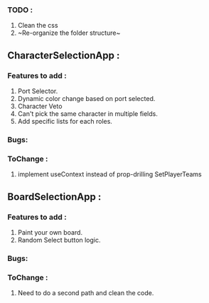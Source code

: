 ### TODO :
1. Clean the css
2. ~Re-organize the folder structure~

## CharacterSelectionApp : 

### Features to add :
1. Port Selector.
2. Dynamic color change based on port selected.
3. Character Veto
4. Can't pick the same character in multiple fields.
5. Add specific lists for each roles.

### Bugs:

### ToChange :
1. implement useContext instead of prop-drilling SetPlayerTeams

## BoardSelectionApp : 

### Features to add :
1. Paint your own board.
2. Random Select button logic.

### Bugs:

### ToChange :

1. Need to do a second path and clean the code.